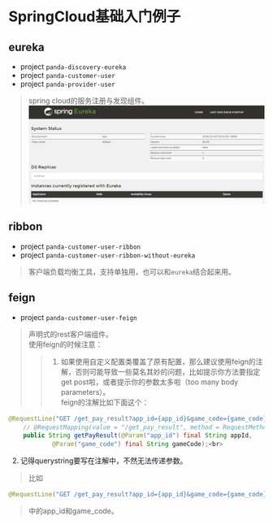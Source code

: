 # SpringCloud基础入门例子

## eureka
* project `panda-discovery-eureka`
* project `panda-customer-user`
* project `panda-provider-user` <br>
>spring cloud的服务注册与发现组件。<br>
![](https://github.com/kyo-qin/panda/blob/master/panda-resources/images/eureka01.jpg)

## ribbon
* project `panda-customer-user-ribbon`
* project `panda-customer-user-ribbon-without-eureka` <br>
>客户端负载均衡工具，支持单独用，也可以和`eureka`结合起来用。

## feign
* project `panda-customer-user-feign` <br>
>声明式的rest客户端组件。<br>
>使用feign的时候注意：<br>
>>1. 如果使用自定义配置类覆盖了原有配置，那么建议使用feign的注解，否则可能导致一些莫名其妙的问题，比如提示你方法要指定get post啦，或者提示你的参数太多啦（too many body parameters）。<br>
>feign的注解比如下面这个：<br>
```java
@RequestLine("GET /get_pay_result?app_id={app_id}&game_code={game_code}") // 不用这个注解的话，在使用覆盖配置类的情况下会报错
    // @RequestMapping(value = "/get_pay_result", method = RequestMethod.GET)
    public String getPayResult(@Param("app_id") final String appId,
            @Param("game_code") final String gameCode);<br>
```
2. 记得querystring要写在注解中，不然无法传递参数。<br>
>比如
```java
@RequestLine("GET /get_pay_result?app_id={app_id}&game_code={game_code}")
```
>中的app_id和game_code。<br>